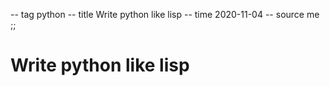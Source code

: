 -- tag python
-- title Write python like lisp
-- time 2020-11-04
-- source me
;;
# Write python like lisp

